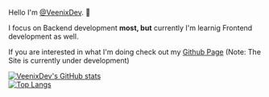 Hello I'm [@VeenixDev](https://github.com/VeenixDev). 👋  
  
I focus on Backend development **most, but** currently I'm learnig Frontend development as well.  
  
If you are interested in what I'm doing check out my [Github Page](https://veenixdev.github.io) (Note: The Site is currently under development)

[![VeenixDev's GitHub stats](https://github-readme-stats.vercel.app/api?username=VeenixDev&show_icons=true)](https://github.com/anuraghazra/github-readme-stats)  
[![Top Langs](https://github-readme-stats.vercel.app/api/top-langs/?username=anuraghazra)](https://github.com/anuraghazra/github-readme-stats)
